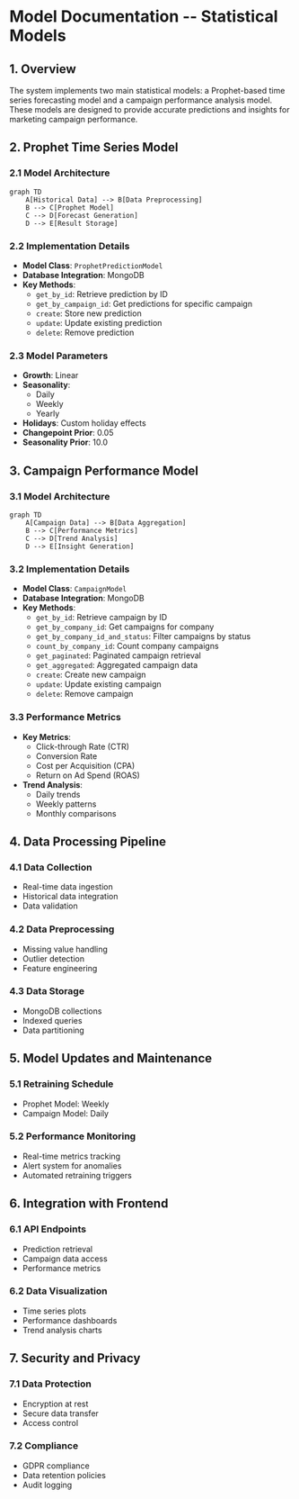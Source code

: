# Model Documentation -- Statistical Models

## 1. Overview
The system implements two main statistical models: a Prophet-based time series forecasting model and a campaign performance analysis model. These models are designed to provide accurate predictions and insights for marketing campaign performance.

## 2. Prophet Time Series Model

### 2.1 Model Architecture
```mermaid
graph TD
    A[Historical Data] --> B[Data Preprocessing]
    B --> C[Prophet Model]
    C --> D[Forecast Generation]
    D --> E[Result Storage]
```

### 2.2 Implementation Details
- **Model Class**: `ProphetPredictionModel`
- **Database Integration**: MongoDB
- **Key Methods**:
  - `get_by_id`: Retrieve prediction by ID
  - `get_by_campaign_id`: Get predictions for specific campaign
  - `create`: Store new prediction
  - `update`: Update existing prediction
  - `delete`: Remove prediction

### 2.3 Model Parameters
- **Growth**: Linear
- **Seasonality**: 
  - Daily
  - Weekly
  - Yearly
- **Holidays**: Custom holiday effects
- **Changepoint Prior**: 0.05
- **Seasonality Prior**: 10.0

## 3. Campaign Performance Model

### 3.1 Model Architecture
```mermaid
graph TD
    A[Campaign Data] --> B[Data Aggregation]
    B --> C[Performance Metrics]
    C --> D[Trend Analysis]
    D --> E[Insight Generation]
```

### 3.2 Implementation Details
- **Model Class**: `CampaignModel`
- **Database Integration**: MongoDB
- **Key Methods**:
  - `get_by_id`: Retrieve campaign by ID
  - `get_by_company_id`: Get campaigns for company
  - `get_by_company_id_and_status`: Filter campaigns by status
  - `count_by_company_id`: Count company campaigns
  - `get_paginated`: Paginated campaign retrieval
  - `get_aggregated`: Aggregated campaign data
  - `create`: Create new campaign
  - `update`: Update existing campaign
  - `delete`: Remove campaign

### 3.3 Performance Metrics
- **Key Metrics**:
  - Click-through Rate (CTR)
  - Conversion Rate
  - Cost per Acquisition (CPA)
  - Return on Ad Spend (ROAS)
- **Trend Analysis**:
  - Daily trends
  - Weekly patterns
  - Monthly comparisons

## 4. Data Processing Pipeline

### 4.1 Data Collection
- Real-time data ingestion
- Historical data integration
- Data validation

### 4.2 Data Preprocessing
- Missing value handling
- Outlier detection
- Feature engineering

### 4.3 Data Storage
- MongoDB collections
- Indexed queries
- Data partitioning

## 5. Model Updates and Maintenance

### 5.1 Retraining Schedule
- Prophet Model: Weekly
- Campaign Model: Daily

### 5.2 Performance Monitoring
- Real-time metrics tracking
- Alert system for anomalies
- Automated retraining triggers

## 6. Integration with Frontend

### 6.1 API Endpoints
- Prediction retrieval
- Campaign data access
- Performance metrics

### 6.2 Data Visualization
- Time series plots
- Performance dashboards
- Trend analysis charts

## 7. Security and Privacy

### 7.1 Data Protection
- Encryption at rest
- Secure data transfer
- Access control

### 7.2 Compliance
- GDPR compliance
- Data retention policies
- Audit logging 